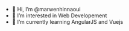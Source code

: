 - 👋 Hi, I’m @marwenhinnaoui
- 👀 I’m interested in Web Developement
- 🌱 I’m currently learning AngularJS and Vuejs

<!---
marwenhinnaoui/marwenhinnaoui is a ✨ special ✨ repository because its `README.md` (this file) appears on your GitHub profile.
You can click the Preview link to take a look at your changes.
--->
